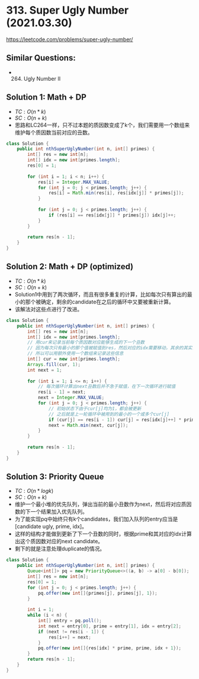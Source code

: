 # 313. Super Ugly Number (2021.03.30)

https://leetcode.com/problems/super-ugly-number/

## Similar Questions:
- 264. Ugly Number II

## Solution 1: Math + DP

- $TC:O(n*k)$
- $SC:O(n+k)$
- 思路和LC264一样，只不过本题的质因数变成了k个，我们需要用一个数组来维护每个质因数当前对应的丑数。

```java
class Solution {
    public int nthSuperUglyNumber(int n, int[] primes) {
        int[] res = new int[n];
        int[] idx = new int[primes.length];
        res[0] = 1;
        
        for (int i = 1; i < n; i++) {
            res[i] = Integer.MAX_VALUE;
            for (int j = 0; j < primes.length; j++) {
                res[i] = Math.min(res[i], res[idx[j]] * primes[j]);
            }
            
            for (int j = 0; j < primes.length; j++) {
                if (res[i] == res[idx[j]] * primes[j]) idx[j]++;
            }
        }
        
        return res[n - 1];
    }
}
```

## Solution 2: Math + DP (optimized)

- $TC:O(n*k)$
- $SC:O(n+k)$
- Solution1中用到了两次循环，而且有很多重复的计算，比如每次只有算出的最小的那个被确定，剩余的candidate在之后的循环中又要被重新计算。
- 该解法对这些点进行了改进。

```java
class Solution {
    public int nthSuperUglyNumber(int n, int[] primes) {
        int[] res = new int[n];
        int[] idx = new int[primes.length];
        // 用cur来记录当前每个质因数对应能够生成的下一个丑数
        // 因为每次只有最小的那个值被赋值到res，然后对应的idx需要移动，其余的其实直到下一次循环都是保持不变的
        // 所以可以用额外使用一个数组来记录这些信息
        int[] cur = new int[primes.length];
        Arrays.fill(cur, 1);
        int next = 1;
        
        for (int i = 1; i <= n; i++) {
            // 每次循环计算出next丑数后并不急于赋值，在下一次循环进行赋值
            res[i - 1] = next;
            next = Integer.MAX_VALUE;
            for (int j = 0; j < primes.length; j++) {
                // 初始状态下由于cur[j]均为1，都会被更新
                // 之后就是上一轮循环中被用到的最小的一个或多个cur[j]
                if (cur[j] == res[i - 1]) cur[j] = res[idx[j]++] * primes[j];
                next = Math.min(next, cur[j]);
            }
        }
        
        return res[n - 1];
    }
}
```

## Solution 3: Priority Queue

- $TC:O(n*logk)$
- $SC:O(n+k)$
- 维护一个最小堆的优先队列，弹出当前的最小丑数作为next，然后将对应质因数的下一个结果加入优先队列。
- 为了能实现pq中始终只有k个candidates，我们加入队列的entry应当是[candidate ugly, prime, idx]。
- 这样的结构才能做到更新了下一个丑数的同时，根据prime和其对应的idx计算出这个质因数对应的next candidate。
- 剩下的就是注意处理duplicate的情况。

```java
class Solution {
    public int nthSuperUglyNumber(int n, int[] primes) {
        Queue<int[]> pq = new PriorityQueue<>((a, b) -> a[0] - b[0]);
        int[] res = new int[n];
        res[0] = 1;
        for (int j = 0; j < primes.length; j++) {
            pq.offer(new int[]{primes[j], primes[j], 1});
        }
        
        int i = 1;
        while (i < n) {
            int[] entry = pq.poll();
            int next = entry[0], prime = entry[1], idx = entry[2];
            if (next != res[i - 1]) {
                res[i++] = next;
            }
            pq.offer(new int[]{res[idx] * prime, prime, idx + 1});
        }
        return res[n - 1];
    }
}
```